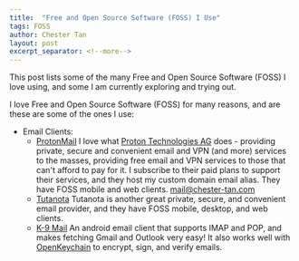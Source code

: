 ```yaml
---
title:  "Free and Open Source Software (FOSS) I Use"
tags: FOSS
author: Chester Tan
layout: post
excerpt_separator: <!--more-->
---
```


This post lists some of the many Free and Open Source Software \(FOSS\) I love using, and some I am currently exploring and trying out. 

<!--more-->

I love Free and Open Source Software (FOSS) for many reasons, and are these are some of the ones I use:

* Email Clients:
  * [ProtonMail](https://protonmail.com)
    I love what [Proton Technologies AG](https://en.wikipedia.org/wiki/Proton_Technologies) does - providing private, secure and convenient email and VPN \(and more\) services to the masses, providing free email and VPN services to those that can't afford to pay for it. I subscribe to their paid plans to support their services, and they host my custom domain email alias. They have FOSS mobile and web clients. [mail@chester-tan.com](mailto:mail@chester-tan.com)
  * [Tutanota](https://tutanota.com)
    Tutanota is another great private, secure, and convenient email provider, and they have FOSS mobile, desktop, and web clients. 
  * [K-9 Mail](https://k9mail.app/)
    An android email client that supports IMAP and POP, and makes fetching Gmail and Outlook very easy! It also works well with [OpenKeychain](https://www.openkeychain.org/) to encrypt, sign, and verify emails.
